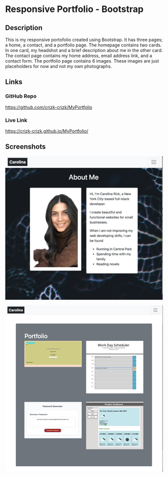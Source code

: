 # Responsive Portfolio - Bootstrap

## Description

This is my responsive portofolio created using Bootstrap. It has three pages; a home, a contact, and a portfolio page. 
The homepage contains two cards. In one card, my headshot and a brief description about me in the other card. 
The contact page contains my home address, email address link, and a contact form. 
The portfolio page contains 6 images. These images are just placeholders for now and not my own photographs.

## Links
### GitHub Repo
https://github.com/crizk-crizk/MyPortfolio
### Live Link
https://crizk-crizk.github.io/MyPortfolio/
## Screenshots 
![Homepage](Screenshots/index.png)

![Portfolio](Screenshots/my-works.png)